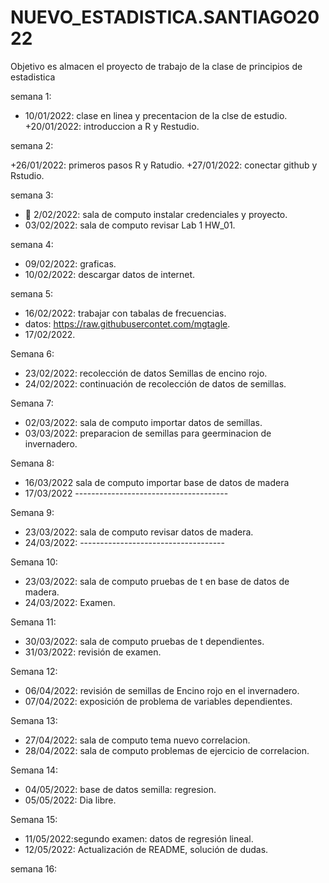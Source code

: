 # NUEVO_ESTADISTICA.SANTIAGO2022
Objetivo es almacen el proyecto de trabajo de la clase de principios de estadistica 

semana 1:
+ 10/01/2022: clase en linea y precentacion de la clse de estudio.
+20/01/2022: introduccion a R y Restudio.

semana 2:

+26/01/2022: primeros pasos R y Ratudio.
+27/01/2022: conectar github y Rstudio.

semana 3: 

+ :dart: 2/02/2022: sala de computo instalar credenciales  y proyecto.
+ 03/02/2022: sala de computo revisar Lab 1 HW_01.

semana 4:
+ 09/02/2022: graficas.
+ 10/02/2022: descargar datos de internet.

semana 5: 
+ 16/02/2022: trabajar con tabalas de frecuencias.
+ datos: https://raw.githubusercontet.com/mgtagle.
+ 17/02/2022.

Semana 6:
+ 23/02/2022: recolección de datos Semillas de encino rojo.
+ 24/02/2022: continuación de recolección de datos de semillas.

Semana 7:
+ 02/03/2022: sala de computo importar datos de semillas.
+ 03/03/2022: preparacion de semillas para geerminacion de invernadero.

Semana 8:
+ 16/03/2022 sala de computo importar base de datos de madera
+ 17/03/2022 --------------------------------------

Semana 9:
+ 23/03/2022: sala de computo revisar datos de madera.
+ 24/03/2022: ------------------------------------

Semana 10:
+ 23/03/2022: sala de computo pruebas de t en base de datos de madera.
+ 24/03/2022: Examen.

Semana 11:
+ 30/03/2022: sala de computo pruebas de t dependientes.
+ 31/03/2022: revisión de examen.

Semana 12:
+ 06/04/2022: revisión de semillas de Encino rojo en el invernadero.
+ 07/04/2022: exposición de problema de variables dependientes.

Semana 13:
+ 27/04/2022: sala de computo tema nuevo correlacion.
+ 28/04/2022: sala de computo problemas de ejercicio de correlacion.

Semana 14:
+ 04/05/2022: base de datos semilla: regresion.
+ 05/05/2022: Dia libre.

Semana 15:
+ 11/05/2022:segundo examen: datos de regresión lineal.
+ 12/05/2022: Actualización de README, solución de dudas.

semana 16:













